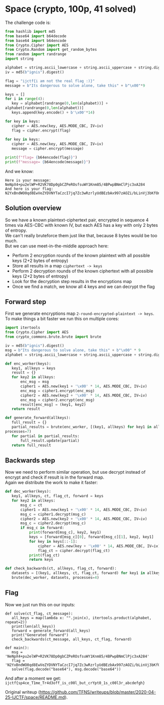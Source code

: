 # Space (crypto, 100p, 41 solved)

The challenge code is:

```python  
from hashlib import md5  
from base64 import b64decode  
from base64 import b64encode  
from Crypto.Cipher import AES  
from Crypto.Random import get_random_bytes  
from random import randrange  
import string

alphabet = string.ascii_lowercase + string.ascii_uppercase + string.digits  
iv = md5(b"ignis").digest()

flag = "ijctf{i am not the real flag :)}"  
message = b"Its dangerous to solve alone, take this" + b"\x00"*9

keys = []  
for i in range(4):  
   key = alphabet[randrange(0,len(alphabet))] +
alphabet[randrange(0,len(alphabet))]  
   keys.append(key.encode() + b'\x00'*14)

for key in keys:  
   cipher = AES.new(key, AES.MODE_CBC, IV=iv)  
   flag = cipher.encrypt(flag)  
  
for key in keys:  
   cipher = AES.new(key, AES.MODE_CBC, IV=iv)  
   message = cipher.encrypt(message)

print(f"flag= {b64encode(flag)}")  
print(f"message= {b64encode(message)}")  
```

And we know:

```  
Here is your message:
NeNpX4+pu2elWP+R2VK78Dp0gbCZPeROsfsuWY1Knm85/4BPwpBNmClPjc3xA284  
And here is your flag:
N2YxBndWO0qd8EwVeZYDVNYTaCzcI7jq7Zc3wRzrlyUdBEzbAx997zAOZi/bLinVj3bKfOniRzmjPgLsygzVzA==  
```

## Solution overview

So we have a known plaintext-ciphertext pair, encrypted in sequence 4 times
via AES-CBC with known IV, but each AES has a key with only 2 bytes of
entropy.  
We can't really bruteforce them just like that, because 8 bytes would be too
much.  
But we can use meet-in-the-middle approach here:

- Perform 2 encryption rounds of the known plaintext with all possible keys (2+2 bytes of entropy)  
- Store all results in a map `ciphertext -> keys`  
- Perform 2 decryption rounds of the known ciphertext with all possible keys (2+2 bytes of entropy)  
- Look for the decryption step results in the encryptions map  
- Once we find a match, we know all 4 keys and we can decrypt the flag

## Forward step

First we generate encryptions map `2-round-encrypted-plaintext -> keys`.  
To make things a bit faster we run this on multiple cores:

```python  
import itertools  
from Crypto.Cipher import AES  
from crypto_commons.brute.brute import brute

iv = md5(b"ignis").digest()  
msg = b"Its dangerous to solve alone, take this" + b"\x00" * 9  
alphabet = string.ascii_lowercase + string.ascii_uppercase + string.digits

def enc_worker(keys):  
   key1, allkeys = keys  
   result = {}  
   for key2 in allkeys:  
       enc_msg = msg  
       cipher1 = AES.new(key1 + '\x00' * 14, AES.MODE_CBC, IV=iv)  
       enc_msg = cipher1.encrypt(enc_msg)  
       cipher2 = AES.new(key2 + '\x00' * 14, AES.MODE_CBC, IV=iv)  
       enc_msg = cipher2.encrypt(enc_msg)  
       result[enc_msg] = (key1, key2)  
   return result

def generate_forward(allkeys):  
   full_result = {}  
   partial_results = brute(enc_worker, [(key1, allkeys) for key1 in allkeys],
processes=7)  
   for partial in partial_results:  
       full_result.update(partial)  
   return full_result  
```

## Backwards step

Now we need to perform similar operation, but use decrypt instead of encrypt
and check if result is in the forward map.  
Again we distribute the work to make it faster:

```python  
def dec_worker(keys):  
   key1, allkeys, ct, flag_ct, forward = keys  
   for key2 in allkeys:  
       msg_c = ct  
       cipher1 = AES.new(key1 + '\x00' * 14, AES.MODE_CBC, IV=iv)  
       msg_c = cipher1.decrypt(msg_c)  
       cipher2 = AES.new(key2 + '\x00' * 14, AES.MODE_CBC, IV=iv)  
       msg_c = cipher2.decrypt(msg_c)  
       if msg_c in forward:  
           print(forward[msg_c], key2, key1)  
           keys = [forward[msg_c][0], forward[msg_c][1], key2, key1]  
           for key in keys[::-1]:  
               cipher = AES.new(key + '\x00' * 14, AES.MODE_CBC, IV=iv)  
               flag_ct = cipher.decrypt(flag_ct)  
           print(flag_ct)  
           return keys

def check_backwards(ct, allkeys, flag_ct, forward):  
   datasets = [(key1, allkeys, ct, flag_ct, forward) for key1 in allkeys]  
   brute(dec_worker, datasets, processes=4)  
```

## Flag

Now we just run this on our inputs:

```  
def solve(ct_flag, ct_message):  
   all_keys = map(lambda x: "".join(x), itertools.product(alphabet, repeat=2))  
   print(len(all_keys))  
   forward = generate_forward(all_keys)  
   print("Generated forward")  
   check_backwards(ct_message, all_keys, ct_flag, forward)

def main():  
   msg = 'NeNpX4+pu2elWP+R2VK78Dp0gbCZPeROsfsuWY1Knm85/4BPwpBNmClPjc3xA284'  
   flag =
'N2YxBndWO0qd8EwVeZYDVNYTaCzcI7jq7Zc3wRzrlyUdBEzbAx997zAOZi/bLinVj3bKfOniRzmjPgLsygzVzA=='  
   solve(flag.decode("base64"), msg.decode("base64"))  
```

And after a moment we get:
`ijctf{sp4ce_T1me_Tr4d3off_is_c00l_but_crYpt0_1s_c00l3r_abcdefgh}`

Original writeup
(https://github.com/TFNS/writeups/blob/master/2020-04-25-IJCTF/space/README.md).